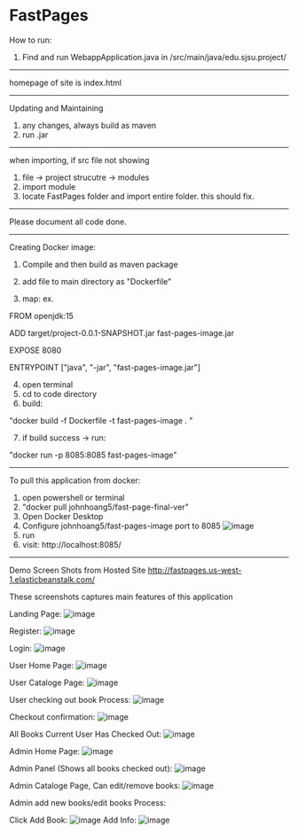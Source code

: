 # FastPages

How to run:

1. Find and run WebappApplication.java in /src/main/java/edu.sjsu.project/

---------------------

homepage of site is index.html

-----------------------

Updating and Maintaining
1. any changes, always build as maven
2. run .jar

--------------------------

when importing, if src file not showing
1. file -> project strucutre -> modules
2. import module
3. locate FastPages folder and import entire folder.
this should fix.

------------

Please document all code done.

-------------------------
Creating Docker image:
1. Compile and then build as maven package
2. add file to main directory as "Dockerfile"

3. map: 
ex. 

FROM openjdk:15

ADD target/project-0.0.1-SNAPSHOT.jar fast-pages-image.jar

EXPOSE 8080

ENTRYPOINT ["java", "-jar", "fast-pages-image.jar"]

4. open terminal 
5. cd to code directory
6. build:
  
"docker build -f Dockerfile -t fast-pages-image . "
  
7. if build success -> run:
  
"docker run -p 8085:8085 fast-pages-image"
  
 -------------------------------------------
  To pull this application from docker:
  
  1. open powershell or terminal
  2. "docker pull johnhoang5/fast-page-final-ver"
  3. Open Docker Desktop
  4. Configure johnhoang5/fast-pages-image port to 8085
  ![image](https://user-images.githubusercontent.com/54566354/143793366-9c01ebbf-b81a-40d2-9cb1-83038c8ea0aa.png)
  5. run
  6. visit: http://localhost:8085/

---------------------------------------------------------------------------------------------------------------
Demo Screen Shots from Hosted Site
http://fastpages.us-west-1.elasticbeanstalk.com/

These screenshots captures main features of this application

Landing Page:
![image](https://user-images.githubusercontent.com/54566354/143793439-5e6582a0-350e-4c2f-af21-e67eb9ab529a.png)

Register:
![image](https://user-images.githubusercontent.com/54566354/143793458-2cf938e5-a27b-4a0d-94c7-ba378731b093.png)

Login:
![image](https://user-images.githubusercontent.com/54566354/143793467-1cf6aa8d-5e23-4b0c-954e-663f28ba1158.png)

User Home Page:
![image](https://user-images.githubusercontent.com/54566354/143793485-9917c099-251b-406d-80e4-880a3f8be746.png)

User Cataloge Page:
![image](https://user-images.githubusercontent.com/54566354/143793508-6ba13416-20da-4ff0-af33-ea74027aea16.png)

User checking out book Process:
![image](https://user-images.githubusercontent.com/54566354/143793526-db14b84c-7d3d-4562-b28a-b6b295d9ef94.png)

Checkout confirmation:
![image](https://user-images.githubusercontent.com/54566354/143793547-59c48e55-57c2-4b29-9314-2f8bd05d1c05.png)

All Books Current User Has Checked Out:
![image](https://user-images.githubusercontent.com/54566354/143793562-8ab32af3-1c91-4e28-a81e-4bbdd3126696.png)


Admin Home Page:
![image](https://user-images.githubusercontent.com/54566354/143793580-24635eae-349a-4de6-bbea-2a603090ce43.png)

Admin Panel (Shows all books checked out):
![image](https://user-images.githubusercontent.com/54566354/143793604-7c48bd5c-143c-4d8c-a606-af818e9f5826.png)

Admin Cataloge Page, Can edit/remove books:
![image](https://user-images.githubusercontent.com/54566354/143793623-163c843f-104a-436b-a575-97fd16a7dfbf.png)

Admin add new books/edit books Process:

Click Add Book:
![image](https://user-images.githubusercontent.com/54566354/143793645-9593bfc6-8738-48f2-a4eb-1d2b2e33a7dc.png)
Add Info:
![image](https://user-images.githubusercontent.com/54566354/143793658-2d16bb0a-7593-431a-8261-f0097faebd3d.png)


